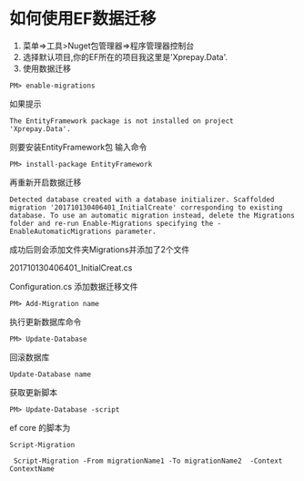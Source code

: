 # 如何使用EF数据迁移

1. 菜单=>工具>Nuget包管理器=>程序管理器控制台
2. 选择默认项目,你的EF所在的项目我这里是'Xprepay.Data'.
3. 使用数据迁移

``` pw
PM> enable-migrations
```

如果提示

``` pw
The EntityFramework package is not installed on project 'Xprepay.Data'.
```

则要安装EntityFramework包
输入命令

``` pw
PM> install-package EntityFramework
```

再重新开启数据迁移

```pw
Detected database created with a database initializer. Scaffolded migration '201710130406401_InitialCreate' corresponding to existing database. To use an automatic migration instead, delete the Migrations folder and re-run Enable-Migrations specifying the -EnableAutomaticMigrations parameter.
```

成功后则会添加文件夹Migrations并添加了2个文件

201710130406401_InitialCreat.cs

Configuration.cs
添加数据迁移文件

```pw
PM> Add-Migration name
```

执行更新数据库命令

``` pw
PM> Update-Database
```

回滚数据库

```pw
Update-Database name
```

获取更新脚本

``` pw
PM> Update-Database -script
```

ef core 的脚本为

```pw
Script-Migration
```

```pw
 Script-Migration -From migrationName1 -To migrationName2  -Context ContextName
```